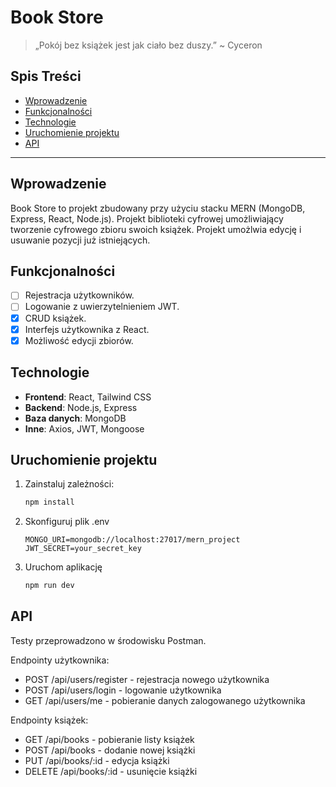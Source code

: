 # Book Store
> „Pokój bez książek jest jak ciało bez duszy.” ~ Cyceron

## Spis Treści
- [Wprowadzenie](#wprowadzenie)
- [Funkcjonalności](#funkcjonalności)
- [Technologie](#technologie)
- [Uruchomienie projektu](#uruchomienie-projektu)
- [API](#api)

---

## Wprowadzenie
Book Store to projekt zbudowany przy użyciu stacku MERN (MongoDB, Express, React, Node.js).
Projekt biblioteki cyfrowej umożliwiający tworzenie cyfrowego zbioru swoich książek. Projekt umożlwia edycję i usuwanie pozycji już istniejących.

## Funkcjonalności
- [ ] Rejestracja użytkowników.
- [ ] Logowanie z uwierzytelnieniem JWT.
- [x] CRUD książek.
- [x] Interfejs użytkownika z React.
- [x] Możliwość edycji zbiorów.

## Technologie
- **Frontend**: React, Tailwind CSS
- **Backend**: Node.js, Express
- **Baza danych**: MongoDB
- **Inne**: Axios, JWT, Mongoose

## Uruchomienie projektu
1. Zainstaluj zależności:
   ```bash
   npm install

2. Skonfiguruj plik .env
   ```env
   MONGO_URI=mongodb://localhost:27017/mern_project
   JWT_SECRET=your_secret_key

3. Uruchom aplikację
   ```bash
   npm run dev

## API
Testy przeprowadzono w środowisku Postman.

Endpointy użytkownika:
-	POST /api/users/register - rejestracja nowego użytkownika
-	POST /api/users/login - logowanie użytkownika
-	GET /api/users/me - pobieranie danych zalogowanego użytkownika

Endpointy książek:
- GET /api/books - pobieranie listy książek
- POST /api/books - dodanie nowej książki
- PUT /api/books/:id - edycja książki
- DELETE /api/books/:id - usunięcie książki
